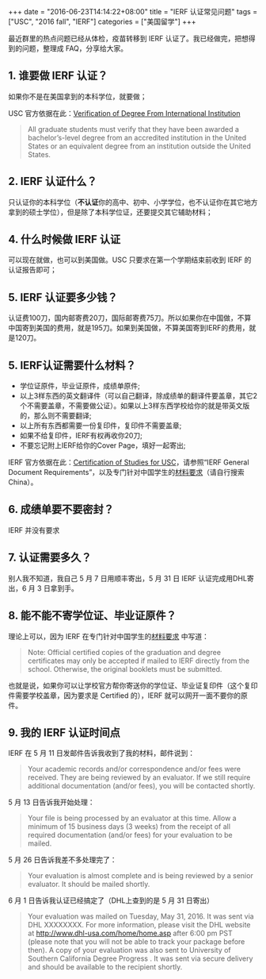 +++
date = "2016-06-23T14:14:22+08:00"
title = "IERF 认证常见问题"
tags = ["USC", "2016 fall", "IERF"]
categories = ["美国留学"]
+++

最近群里的热点问题已经从体检，疫苗转移到 IERF 认证了。我已经做完，把想得到的问题，整理成 FAQ，分享给大家。

## 1. 谁要做 IERF 认证？

如果你不是在美国拿到的本科学位，就要做；

USC 官方依据在此：[Verification of Degree From International Institution](http://www.usc.edu/dept/ARR/services/degree-progress/verification.html)

> All graduate students must verify that they have been awarded a bachelor’s-level degree from an accredited institution in the United States or an equivalent degree from an institution outside the United States.

## 2. IERF 认证什么？

只认证你的本科学位（**不认证**你的高中、初中、小学学位，也不认证你在其它地方拿到的硕士学位），但是除了本科学位证，还要提交其它辅助材料；

## 4. 什么时候做 IERF 认证

可以现在就做，也可以到美国做。USC 只要求在第一个学期结束前收到 IERF 的认证报告即可；

## 5. IERF 认证要多少钱？

认证费100刀，国内邮寄费20刀，国际邮寄费75刀。所以如果你在中国做，不算中国寄到美国的费用，就是195刀。如果到美国做，不算美国寄到IERF的费用，就是120刀。

## 5. IERF认证需要什么材料？

* 学位证原件，毕业证原件，成绩单原件;
* 以上3样东西的英文翻译件（可以自己翻译，除成绩单的翻译件要盖章，其它2个不需要盖章，不需要做公证）。如果以上3样东西学校给你的就是带英文版的，那么则不需要翻译;
* 以上所有东西都需要一份复印件，复印件不需要盖章;
* 如果不给复印件，IERF有权再收你20刀;
* 不要忘记附上IERF给你的Cover Page，填好一起寄出;

IERF 官方依据在此：[Certification of Studies for USC](http://www.ierf.org/usc/)，请参照“IERF General Document Requirements”，以及专门针对中国学生的[材料要求](http://www.ierf.org/wp-content/uploads/2016/04/USCCountry-SpecificRequirements.pdf)（请自行搜索 China）。

## 6. 成绩单要不要密封？

IERF 并没有要求

## 7. 认证需要多久？

别人我不知道，我自己 5 月 7 日用顺丰寄出，5 月 31 日 IERF 认证完成用DHL寄出，6 月 3 日拿到手。

## 8. 能不能不寄学位证、毕业证原件？

理论上可以，因为 IERF 在专门针对中国学生的[材料要求](http://www.ierf.org/wp-content/uploads/2016/04/USCCountry-SpecificRequirements.pdf) 中写道：

> Note: Official certified copies of the graduation and degree certificates may only be accepted if mailed to IERF directly from the school. Otherwise, the original booklets must be submitted.

也就是说，如果你可以让学校官方帮你寄送你的学位证、毕业证复印件（这个复印件需要学校盖章，因为要求是 Certified 的），IERF 就可以网开一面不要你的原件。

## 9. 我的 IERF 认证时间点

IERF 在 5 月 11 日发邮件告诉我收到了我的材料，邮件说到：

> Your academic records and/or correspondence and/or fees were received. They are being reviewed by an evaluator. If we still require additional documentation (and/or fees), you will be contacted shortly. 

5 月 13 日告诉我开始处理：

> Your file is being processed by an evaluator at this time. Allow a minimum of 15 business days (3 weeks) from the receipt of all required documentation (and/or fees) for your evaluation to be mailed. 

5 月 26 日告诉我差不多处理完了：

> Your evaluation is almost complete and is being reviewed by a senior evaluator. It should be mailed shortly. 

6 月 1 日告诉我认证已经搞定了（DHL上查到的是 5 月 31 日寄出）

> Your evaluation was mailed on Tuesday, May 31, 2016. It was sent via DHL XXXXXXXX. For more information, please visit the DHL website at http://www.dhl-usa.com/home/home.asp after 6:00 pm PST (please note that you will not be able to track your package before then). A copy of your evaluation was also sent to University of Southern California Degree Progress . It was sent via secure delivery and should be available to the recipient shortly. 
